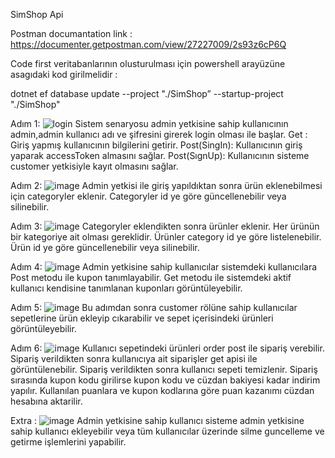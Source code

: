 SimShop Api 

Postman documantation link : https://documenter.getpostman.com/view/27227009/2s93z6cP6Q

Code first veritabanlarının olusturulması için powershell arayüzüne asagıdaki kod girilmelidir :

dotnet ef database update --project "./SimShop” --startup-project "./SimShop"

Adım 1:
![login](https://github.com/enesaym/SimpraBootcampFinalProject/assets/89969736/a1e72661-5485-4c62-9c91-b84b00a49267)
Sistem senaryosu admin yetkisine sahip kullanıcının admin,admin kullanıcı adı ve şifresini girerek login olması ile başlar. 
Get : Giriş yapmış kullanıcının bilgilerini getirir.
Post(SingIn): Kullanıcının giriş yaparak accessToken almasını sağlar.
Post(SıgnUp): Kullanıcının sisteme customer yetkisiyle kayıt olmasını sağlar.

Adım 2:
![image](https://github.com/P259-Simpra-NET-Bootcamp/final-enesaym/assets/89969736/3d9a83e6-b098-47de-83c7-2c76828e4a25)
Admin yetkisi ile giriş yapıldıktan sonra ürün eklenebilmesi için categoryler eklenir. Categoryler id ye göre güncellenebilir veya silinebilir. 

Adım 3:
![image](https://github.com/P259-Simpra-NET-Bootcamp/final-enesaym/assets/89969736/a0c64431-9e4a-49d9-97bf-9aee72282acd)
Categoryler eklendikten sonra ürünler eklenir. Her ürünün bir kategoriye ait olması gereklidir. 
Ürünler category id ye göre listelenebilir. Ürün id ye göre güncellenebilir veya silinebilir.

Adım 4:
![image](https://github.com/P259-Simpra-NET-Bootcamp/final-enesaym/assets/89969736/1b1d992a-f4db-4337-8ccb-60302f2307a8)
Admin yetkisine sahip kullanıcılar sistemdeki kullanıcılara Post metodu ile kupon tanımlayabilir. Get metodu ile sistemdeki aktif kullanıcı kendisine tanımlanan kuponları görüntüleyebilir.

Adım 5:
![image](https://github.com/P259-Simpra-NET-Bootcamp/final-enesaym/assets/89969736/cd33947a-ec2e-49f4-aa87-ff196d5c0fc6)
Bu adımdan sonra customer rölüne sahip kullanıcılar sepetlerine ürün ekleyip cıkarabilir ve sepet içerisindeki ürünleri görüntüleyebilir.

Adım 6:
![image](https://github.com/P259-Simpra-NET-Bootcamp/final-enesaym/assets/89969736/4eec8032-a263-475f-b8cf-1bcc1ca841e9)
Kullanıcı sepetindeki ürünleri order post ile sipariş verebilir. Sipariş verildikten sonra kullanıcıya ait siparişler get apisi ile görüntülenebilir. Sipariş verildikten sonra kullanıcı sepeti temizlenir. Sipariş sırasında kupon kodu girilirse kupon kodu ve cüzdan bakiyesi kadar indirim yapılır. Kullanılan puanlara ve kupon kodlarına göre puan kazanımı cüzdan hesabına aktarilir.

Extra : 
![image](https://github.com/P259-Simpra-NET-Bootcamp/final-enesaym/assets/89969736/b6a0259a-bf12-4e68-b8c4-373f96b8fc8c)
Admin yetkisine sahip kullanıcı sisteme admin yetkisine sahip kullanıcı ekleyebilir veya tüm kullanıcılar üzerinde silme guncelleme ve getirme işlemlerini yapabilir.

